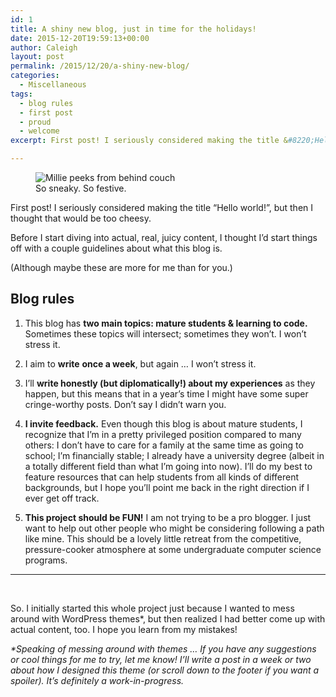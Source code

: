 ```yaml
---
id: 1
title: A shiny new blog, just in time for the holidays!
date: 2015-12-20T19:59:13+00:00
author: Caleigh
layout: post
permalink: /2015/12/20/a-shiny-new-blog/
categories:
  - Miscellaneous
tags:
  - blog rules
  - first post
  - proud
  - welcome
excerpt: First post! I seriously considered making the title &#8220;Hello world!&#8221;, but then I thought that would be too cheesy. Before I start diving into actual, real, juicy content, I thought I&#8217;d start things off with a couple guidelines about what this blog is.

---
```

<figure id="attachment_35"><img src="{{ site.baseurl }}/public/christmas.jpg" alt="Millie peeks from behind couch" sizes="(max-width: 400px) 100vw, 400px" data-recalc-dims="1" /><figcaption>So sneaky. So festive.</figcaption></figure> 

First post! I seriously considered making the title &#8220;Hello world!&#8221;, but then I thought that would be too cheesy.

Before I start diving into actual, real, juicy content, I thought I&#8217;d start things off with a couple guidelines about what this blog is.

(Although maybe these are more for me than for you.)

## Blog rules

1. This blog has **two main topics: mature students & learning to code.** Sometimes these topics will intersect; sometimes they won&#8217;t. I won&#8217;t stress it.

2. I aim to **write** **once a week**, but again &#8230; I won&#8217;t stress it.

3. I&#8217;ll **write honestly (but diplomatically!) about my experiences** as they happen, but this means that in a year&#8217;s time I might have some super cringe-worthy posts. Don&#8217;t say I didn&#8217;t warn you.

4. **I invite feedback.** Even though this blog is about mature students, I recognize that I&#8217;m in a pretty privileged position compared to many others: I don&#8217;t have to care for a family at the same time as going to school; I&#8217;m financially stable; I already have a university degree (albeit in a totally different field than what I&#8217;m going into now). I&#8217;ll do my best to feature resources that can help students from all kinds of different backgrounds, but I hope you&#8217;ll point me back in the right direction if I ever get off track.

5. **This project should be FUN!** I am not trying to be a pro blogger. I just want to help out other people who might be considering following a path like mine. This should be a lovely little retreat from the competitive, pressure-cooker atmosphere at some undergraduate computer science programs.

* * *

&nbsp;

So. I initially started this whole project just because I wanted to mess around with WordPress themes*, but then realized I had better come up with actual content, too. I hope you learn from my mistakes!

_*Speaking of messing around with themes &#8230; If you have any suggestions or cool things for me to try, let me know! I&#8217;ll write a post in a week or two about how I designed this theme (or scroll down to the footer if you want a spoiler). It&#8217;s definitely a work-in-progress._